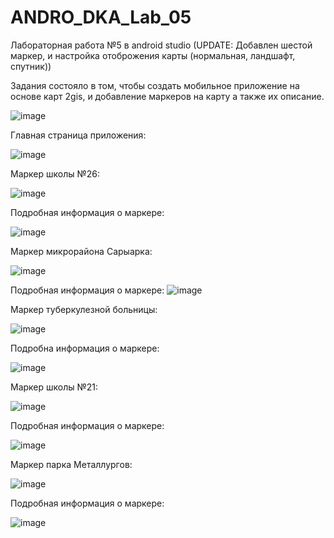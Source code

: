# ANDRO_DKA_Lab_05
Лабораторная работа №5 в android studio (UPDATE: Добавлен шестой маркер, и настройка отоброжения карты (нормальная, ландшафт, спутник))

Задания состояло в том, чтобы создать мобильное приложение на основе карт 2gis, и добавление маркеров на карту а также их описание. 

![image](https://user-images.githubusercontent.com/70965647/202674262-89ee762f-482a-4ce6-bc93-c52754e55450.png)



Главная страница приложения:

![image](https://user-images.githubusercontent.com/70965647/202674147-8f2eb4da-9f3b-42bb-9b0b-d6b82e6285a1.png)



Маркер школы №26:

![image](https://user-images.githubusercontent.com/70965647/201889446-f4c25643-877b-4efa-862c-d6512a247e7d.png)


Подробная информация о маркере:

![image](https://user-images.githubusercontent.com/70965647/201889663-cf669d3d-9716-49d4-9c13-9a88109d6452.png)



Маркер микрорайона Сарыарка:

![image](https://user-images.githubusercontent.com/70965647/201890060-462445d2-ef97-4fec-87fa-19f5d092c4c7.png)



Подробная информация о маркере:
![image](https://user-images.githubusercontent.com/70965647/201890232-22ed4cdc-b1b6-41ee-b382-99e72dbc06a5.png)




Маркер туберкулезной больницы:


![image](https://user-images.githubusercontent.com/70965647/201890413-67b53572-224a-430d-91c5-b4fd573836fc.png)



Подробна информация о маркере:


![image](https://user-images.githubusercontent.com/70965647/201890658-6ac007e1-660c-4ace-bf3e-b9f05ac062c2.png)


Маркер школы №21:

![image](https://user-images.githubusercontent.com/70965647/201890767-3b5f9e28-702e-4463-9dfc-6f5b5c58b7ec.png)


Подробная информация о маркере:

![image](https://user-images.githubusercontent.com/70965647/201890856-43b160a9-003a-461b-a51c-ad6376d0736e.png)



Маркер парка Металлургов:

![image](https://user-images.githubusercontent.com/70965647/201891014-8ad48f3f-0858-4a29-b192-15c189da3b8f.png)



Подробная информация о маркере:

![image](https://user-images.githubusercontent.com/70965647/201891166-31cae775-06d0-4723-be0f-623ad473fb12.png)








